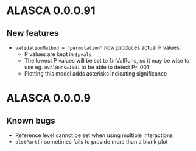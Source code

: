 # ALASCA 0.0.0.91

## New features

* `validationMethod = "permutation"` now produces actual P values.
  * P values are kept in `$pvals`
  * The lowest P values will be set to 1/nValRuns, so it may be wise to use eg. `nValRuns=1001` to be able to detect P<.001
  * Plotting this model adds asterisks indicating significance

# ALASCA 0.0.0.9

## Known bugs

* Reference level cannot be set when using multiple interactions
* `plotPart()` sometimes fails to provide more than a blank plot